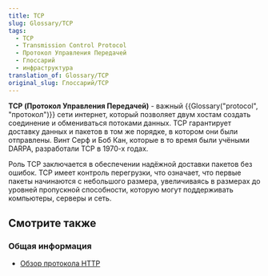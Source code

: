 ```yaml
---
title: TCP
slug: Glossary/TCP
tags:
  - TCP
  - Transmission Control Protocol
  - Протокол Управления Передачей
  - Глоссарий
  - инфраструктура
translation_of: Glossary/TCP
original_slug: Глоссарий/TCP
---
```


**TCP (Протокол Управления Передачей)** - важный {{Glossary("protocol", "протокол")}} сети интернет, который позволяет двум хостам создать соединение и обмениваться потоками данных. TCP гарантирует доставку данных и пакетов в том же порядке, в котором они были отправлены. Винт Серф и Боб Кан, которые в то время были учёными DARPA, разработали TCP в 1970-х годах.

Роль TCP заключается в обеспечении надёжной доставки пакетов без ошибок. TCP имеет контроль перегрузки, что означает, что первые пакеты начинаются с небольшого размера, увеличиваясь в размерах до уровней пропускной способности, которую могут поддерживать компьютеры, серверы и сеть.

## Смотрите также

### Общая информация

- [Обзор протокола HTTP](/ru/docs/Web/HTTP/Overview)
